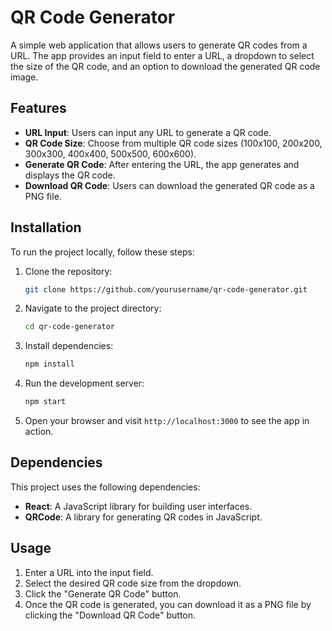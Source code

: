 
# QR Code Generator

A simple web application that allows users to generate QR codes from a URL. The app provides an input field to enter a URL, a dropdown to select the size of the QR code, and an option to download the generated QR code image.

## Features

- **URL Input**: Users can input any URL to generate a QR code.
- **QR Code Size**: Choose from multiple QR code sizes (100x100, 200x200, 300x300, 400x400, 500x500, 600x600).
- **Generate QR Code**: After entering the URL, the app generates and displays the QR code.
- **Download QR Code**: Users can download the generated QR code as a PNG file.

## Installation

To run the project locally, follow these steps:

1. Clone the repository:
   ```bash
   git clone https://github.com/yourusername/qr-code-generator.git
   ```

2. Navigate to the project directory:
   ```bash
   cd qr-code-generator
   ```

3. Install dependencies:
   ```bash
   npm install
   ```

4. Run the development server:
   ```bash
   npm start
   ```

5. Open your browser and visit `http://localhost:3000` to see the app in action.

## Dependencies

This project uses the following dependencies:

- **React**: A JavaScript library for building user interfaces.
- **QRCode**: A library for generating QR codes in JavaScript.

## Usage

1. Enter a URL into the input field.
2. Select the desired QR code size from the dropdown.
3. Click the "Generate QR Code" button.
4. Once the QR code is generated, you can download it as a PNG file by clicking the "Download QR Code" button.

